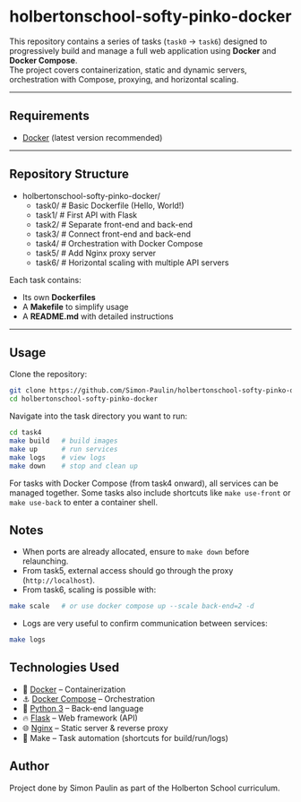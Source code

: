# holbertonschool-softy-pinko-docker

This repository contains a series of tasks (`task0` → `task6`) designed to progressively build and manage a full web application using **Docker** and **Docker Compose**.  
The project covers containerization, static and dynamic servers, orchestration with Compose, proxying, and horizontal scaling.

---

## Requirements

- [Docker](https://docs.docker.com/get-docker/) (latest version recommended)

---

## Repository Structure

- holbertonschool-softy-pinko-docker/
    - task0/ # Basic Dockerfile (Hello, World!)
    - task1/ # First API with Flask
    - task2/ # Separate front-end and back-end
    - task3/ # Connect front-end and back-end
    - task4/ # Orchestration with Docker Compose
    - task5/ # Add Nginx proxy server
    - task6/ # Horizontal scaling with multiple API servers

Each task contains:
- Its own **Dockerfiles**
- A **Makefile** to simplify usage
- A **README.md** with detailed instructions

---

## Usage

Clone the repository:

```bash
git clone https://github.com/Simon-Paulin/holbertonschool-softy-pinko-docker.git
cd holbertonschool-softy-pinko-docker
```

Navigate into the task directory you want to run:
```bash
cd task4
make build   # build images
make up      # run services
make logs    # view logs
make down    # stop and clean up
```

For tasks with Docker Compose (from task4 onward), all services can be managed together.
Some tasks also include shortcuts like `make use-front` or `make use-back` to enter a container shell.

## Notes

- When ports are already allocated, ensure to `make down` before relaunching.
- From task5, external access should go through the proxy (`http://localhost`).
- From task6, scaling is possible with:

```bash
make scale   # or use docker compose up --scale back-end=2 -d
```

- Logs are very useful to confirm communication between services:

```bash
make logs
```

## Technologies Used

- 🐳 [Docker](https://www.docker.com/) – Containerization  
- ⚓ [Docker Compose](https://docs.docker.com/compose/) – Orchestration  
- 🐍 [Python 3](https://www.python.org/) – Back-end language  
- 🔥 [Flask](https://flask.palletsprojects.com/) – Web framework (API)  
- 🌐 [Nginx](https://nginx.org/) – Static server & reverse proxy  
- 📜 Make – Task automation (shortcuts for build/run/logs)  

## Author

Project done by Simon Paulin as part of the Holberton School curriculum.
